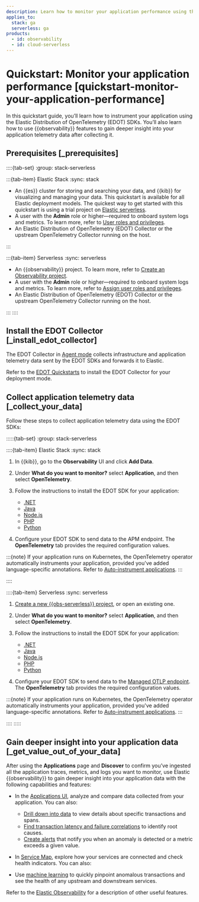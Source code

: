 ```yaml
---
description: Learn how to monitor your application performance using the Elastic Distribution of OpenTelemetry (EDOT) SDKs and Elastic APM.
applies_to:
  stack: ga
  serverless: ga
products:
  - id: observability
  - id: cloud-serverless
---
```


# Quickstart: Monitor your application performance [quickstart-monitor-your-application-performance]

In this quickstart guide, you’ll learn how to instrument your application using the Elastic Distribution of OpenTelemetry (EDOT) SDKs. You’ll also learn how to use {{observability}} features to gain deeper insight into your application telemetry data after collecting it.

## Prerequisites [_prerequisites]

::::{tab-set}
:group: stack-serverless

:::{tab-item} Elastic Stack
:sync: stack

* An {{es}} cluster for storing and searching your data, and {{kib}} for visualizing and managing your data. This quickstart is available for all Elastic deployment models. The quickest way to get started with this quickstart is using a trial project on [Elastic serverless](/solutions/observability/get-started.md).
* A user with the **Admin** role or higher—required to onboard system logs and metrics. To learn more, refer to [User roles and privileges](/deploy-manage/users-roles/cloud-organization/user-roles.md).
* An Elastic Distribution of OpenTelemetry (EDOT) Collector or the upstream OpenTelemetry Collector running on the host.

:::

:::{tab-item} Serverless
:sync: serverless

* An {{observability}} project. To learn more, refer to [Create an Observability project](/solutions/observability/get-started.md).
* A user with the **Admin** role or higher—required to onboard system logs and metrics. To learn more, refer to [Assign user roles and privileges](/deploy-manage/users-roles/cloud-organization/user-roles.md#general-assign-user-roles).
* An Elastic Distribution of OpenTelemetry (EDOT) Collector or the upstream OpenTelemetry Collector running on the host.

:::
::::

## Install the EDOT Collector [_install_edot_collector]

The EDOT Collector in [Agent mode](opentelemetry://reference/edot-collector/modes.md#edot-collector-as-agent) collects infrastructure and application telemetry data sent by the EDOT SDKs and forwards it to Elastic.

Refer to the [EDOT Quickstarts](opentelemetry://reference/quickstart/index.md) to install the EDOT Collector for your deployment mode.

## Collect application telemetry data [_collect_your_data]

Follow these steps to collect application telemetry data using the EDOT SDKs:

:::::{tab-set}
:group: stack-serverless

::::{tab-item} Elastic Stack
:sync: stack

1. In {{kib}}, go to the **Observability** UI and click **Add Data**.
2. Under **What do you want to monitor?** select **Application**, and then select **OpenTelemetry**.
3. Follow the instructions to install the EDOT SDK for your application:

   - [.NET](opentelemetry://reference/edot-sdks/dotnet/setup/index.md)
   - [Java](opentelemetry://reference/edot-sdks/java/setup/index.md)
   - [Node.js](opentelemetry://reference/edot-sdks/nodejs/setup/index.md)
   - [PHP](opentelemetry://reference/edot-sdks/php/setup/index.md)
   - [Python](opentelemetry://reference/edot-sdks/python/setup/index.md)
4. Configure your EDOT SDK to send data to the APM endpoint. The **OpenTelemetry** tab provides the required configuration values.

:::{note}
If your application runs on Kubernetes, the OpenTelemetry operator automatically instruments your application, provided you've added language-specific annotations. Refer to [Auto-instrument applications](opentelemetry://reference/quickstart/self-managed/k8s.md).
:::

::::

::::{tab-item} Serverless
:sync: serverless

1. [Create a new {{obs-serverless}} project](/solutions/observability/get-started.md), or open an existing one.
2. Under **What do you want to monitor?** select **Application**, and then select **OpenTelemetry**.
3. Follow the instructions to install the EDOT SDK for your application:

   - [.NET](opentelemetry://reference/edot-sdks/dotnet/setup/index.md)
   - [Java](opentelemetry://reference/edot-sdks/java/setup/index.md)
   - [Node.js](opentelemetry://reference/edot-sdks/nodejs/setup/index.md)
   - [PHP](opentelemetry://reference/edot-sdks/php/setup/index.md)
   - [Python](opentelemetry://reference/edot-sdks/python/setup/index.md)
4. Configure your EDOT SDK to send data to the [Managed OTLP endpoint](opentelemetry://reference/motlp.md). The **OpenTelemetry** tab provides the required configuration values.

:::{note}
If your application runs on Kubernetes, the OpenTelemetry operator automatically instruments your application, provided you've added language-specific annotations. Refer to [Auto-instrument applications](opentelemetry://reference/quickstart/serverless/k8s.md).
:::

::::
:::::

## Gain deeper insight into your application data  [_get_value_out_of_your_data]

After using the **Applications** page and **Discover** to confirm you’ve ingested all the application traces, metrics, and logs you want to monitor, use Elastic {{observability}} to gain deeper insight into your application data with the following capabilities and features:

* In the [Applications UI](/solutions/observability/apm/view-analyze-data.md), analyze and compare data collected from your application. You can also:

    * [Drill down into data](/solutions/observability/apm/drill-down-into-data.md) to view details about specific transactions and spans.
    * [Find transaction latency and failure correlations](/solutions/observability/apm/find-transaction-latency-failure-correlations.md) to identify root causes.
    * [Create alerts](/solutions/observability/apm/create-apm-rules-alerts.md) that notify you when an anomaly is detected or a metric exceeds a given value.

* In [Service Map](/solutions/observability/apm/service-map.md), explore how your services are connected and check health indicators. You can also:

* Use [machine learning](/solutions/observability/apm/machine-learning.md) to quickly pinpoint anomalous transactions and see the health of any upstream and downstream services.

Refer to the [Elastic Observability](/solutions/observability.md) for a description of other useful features.